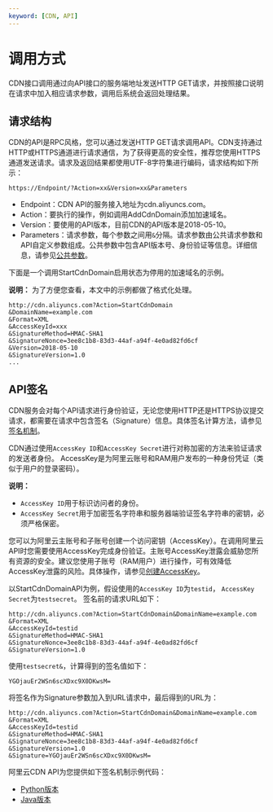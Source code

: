```yaml
---
keyword: [CDN, API]
---
```


# 调用方式

CDN接口调用通过向API接口的服务端地址发送HTTP GET请求，并按照接口说明在请求中加入相应请求参数，调用后系统会返回处理结果。

## 请求结构

CDN的API是RPC风格，您可以通过发送HTTP GET请求调用API。CDN支持通过HTTP或HTTPS通道进行请求通信，为了获得更高的安全性，推荐您使用HTTPS通道发送请求。请求及返回结果都使用UTF-8字符集进行编码，请求结构如下所示：

```
https://Endpoint/?Action=xx&Version=xx&Parameters
```

-   Endpoint：CDN API的服务接入地址为cdn.aliyuncs.com。
-   Action：要执行的操作，例如调用AddCdnDomain添加加速域名。
-   Version：要使用的API版本，目前CDN的API版本是2018-05-10。
-   Parameters：请求参数，每个参数之间用`&`分隔。请求参数由公共请求参数和API自定义参数组成。公共参数中包含API版本号、身份验证等信息。详细信息，请参见[公共参数](/intl.zh-CN/新版API参考/公共参数.md)。

下面是一个调用StartCdnDomain启用状态为停用的加速域名的示例。

**说明：** 为了方便您查看，本文中的示例都做了格式化处理。

```
http://cdn.aliyuncs.com?Action=StartCdnDomain
&DomainName=example.com
&Format=XML
&AccessKeyId=xxx
&SignatureMethod=HMAC-SHA1
&SignatureNonce=3ee8c1b8-83d3-44af-a94f-4e0ad82fd6cf
&Version=2018-05-10
&SignatureVersion=1.0
...
```

## API签名

CDN服务会对每个API请求进行身份验证，无论您使用HTTP还是HTTPS协议提交请求，都需要在请求中包含签名（Signature）信息。具体签名计算方法，请参见[签名机制](/intl.zh-CN/新版API参考/签名机制.md)。

CDN通过使用`AccessKey ID`和`AccessKey Secret`进行对称加密的方法来验证请求的发送者身份。 AccessKey是为阿里云账号和RAM用户发布的一种身份凭证（类似于用户的登录密码）。

**说明：**

-   `AccessKey ID`用于标识访问者的身份。
-   `AccessKey Secret`用于加密签名字符串和服务器端验证签名字符串的密钥，必须严格保密。

您可以为阿里云主账号和子账号创建一个访问密钥（AccessKey）。在调用阿里云API时您需要使用AccessKey完成身份验证。主账号AccessKey泄露会威胁您所有资源的安全。建议您使用子账号（RAM用户）进行操作，可有效降低AccessKey泄露的风险。具体操作，请参见[创建AccessKey]()。

以StartCdnDomainAPI为例，假设使用的`AccessKey ID`为`testid`， `AccessKey Secret`为`testsecret`。 签名前的请求URL如下：

```
http://cdn.aliyuncs.com?Action=StartCdnDomain&DomainName=example.com
&Format=XML
&AccessKeyId=testid
&SignatureMethod=HMAC-SHA1
&SignatureNonce=3ee8c1b8-83d3-44af-a94f-4e0ad82fd6cf
&SignatureVersion=1.0
```

使用`testsecret&`，计算得到的签名值如下：

```
YGOjauEr2WSn6scXDxc9X0DKwsM=
```

将签名作为Signature参数加入到URL请求中，最后得到的URL为：

```
http://cdn.aliyuncs.com?Action=StartCdnDomain&DomainName=example.com
&Format=XML
&AccessKeyId=testid
&SignatureMethod=HMAC-SHA1
&SignatureNonce=3ee8c1b8-83d3-44af-a94f-4e0ad82fd6cf
&SignatureVersion=1.0
&Signature=YGOjauEr2WSn6scXDxc9X0DKwsM=
```

阿里云CDN API为您提供如下签名机制示例代码：

-   [Python版本](https://docs-aliyun.cn-hangzhou.oss.aliyun-inc.com/assets/attach/109895/cn_zh/1561514315115/cdn-api.zip)
-   [Java版本](https://docs-aliyun.cn-hangzhou.oss.aliyun-inc.com/assets/attach/109895/cn_zh/1561514338764/SignatureUtils.java)

